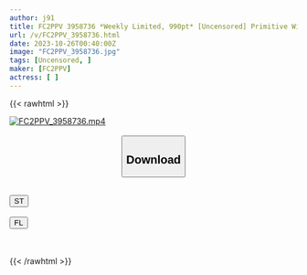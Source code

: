 ```yaml
---
author: j91
title: FC2PPV 3958736 *Weekly Limited, 990pt* [Uncensored] Primitive Wild Sex Of The White Race! Service Titty Fuck With Super Breasts K Cup**. Unable To Suppress Her Desire, She Freely Squeezes His Cock In Cowgirl Position!
url: /v/FC2PPV_3958736.html
date: 2023-10-26T00:40:00Z
image: "FC2PPV_3958736.jpg"
tags: [Uncensored, ]
maker: [FC2PPV]
actress: [ ]
---
```



{{< rawhtml >}}

<div class="video" data-videoid="VBe4a123kXSKRov">
    <a href="javascript:;">
        <img src="https://my.j91.asia/v/FC2PPV_3958736.jpg" width="WIDTH" height="HEIGHT" alt="FC2PPV_3958736.mp4" loading="lazy">
    </a>
</div>

<script type="text/javascript" src="https://j91.asia/asset/on-demand-st.js"></script>

<br>
  <link rel="stylesheet" href="https://j91.asia/asset/bs5.css">
  
  <center>
  <button class="btn btn-primary" type="button" data-bs-toggle="collapse" data-bs-target=".multi-collapse" aria-expanded="false" aria-controls="multiCollapseExample1 multiCollapseExample2"><h2>Download</h2></button></center>
</p>
<div class="row">
  <div class="col">
    <div class="collapse multi-collapse" id="multiCollapseExample1">
      <div class="card card-body">
	      	      <br>
<div class="buttons">  
<a href="https://streamtape.to/v/VBe4a123kXSKRov"><button class="btn-hover color-3"><i class="fa fa-download"></i> ST</button></a></div>
    </div>
  </div>
</div>
  <div class="col">
    <div class="collapse multi-collapse" id="multiCollapseExample2">
      <div class="card card-body">
	      <br>
<div class="buttons">
    <a href="https://filelions.online/f/pnw2jsi6hohm"><button class="btn-hover color-9"><i class="fa fa-download"></i> FL</button></a></div>
<br><br>
      </div>
    </div>
  </div>
</div>

{{< /rawhtml >}}